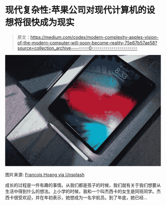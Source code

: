 # 现代复杂性:苹果公司对现代计算机的设想将很快成为现实

> 原文：<https://medium.com/codex/modern-complexity-apples-vision-of-the-modern-computer-will-soon-become-reality-75e67b57ae58?source=collection_archive---------0----------------------->

![](img/dc5d80caa7b600f394a4f53d9d1e1a0e.png)

图片来源: [Francois Hoang via Unsplash](https://unsplash.com/@aoirostudio)

成长的过程是一件有趣的事情。从我们都是孩子的时候，我们就有关于我们想要从生活中得到什么的想法。上小学的时候，我和一个叫杰西卡的女生是同班同学。杰西卡很受欢迎，并在年初表示，她想成为一名宇航员。到了年底，她已经…